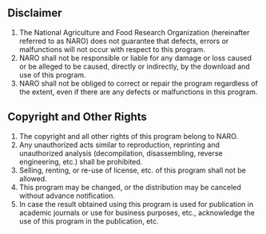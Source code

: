 ## Disclaimer
1. The National Agriculture and Food Research Organization (hereinafter referred to as NARO) does not guarantee that defects, errors or malfunctions will not occur with respect to this program.
2. NARO shall not be responsible or liable for any damage or loss caused or be alleged to be caused, directly or indirectly, by the download and use of this program.
3. NARO shall not be obliged to correct or repair the program regardless of the extent, even if there are any defects or malfunctions in this program.

## Copyright and Other Rights
1. The copyright and all other rights of this program belong to NARO.
2. Any unauthorized acts similar to reproduction, reprinting and unauthorized analysis (decompilation, disassembling, reverse engineering, etc.) shall be prohibited.
3. Selling, renting, or re-use of license, etc. of this program shall not be allowed.
4. This program may be changed, or the distribution may be canceled without advance notification.
5. In case the result obtained using this program is used for publication in academic journals or use for business purposes, etc., acknowledge the use of this program in the publication, etc.
